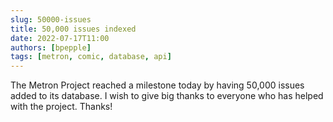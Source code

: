 ```yaml
---
slug: 50000-issues
title: 50,000 issues indexed
date: 2022-07-17T11:00
authors: [bpepple]
tags: [metron, comic, database, api]
---
```

The Metron Project reached a milestone today by having 50,000 issues added to its database. I wish to give big thanks to everyone who has helped with the project. Thanks!